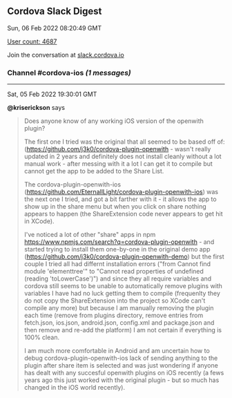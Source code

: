 ## Cordova Slack Digest
Sun, 06 Feb 2022 08:20:49 GMT

[User count: 4687](https://cordova.slack.com/)


Join the conversation at [slack.cordova.io](http://slack.cordova.io/)

### __Channel #cordova-ios__ _(1 messages)_
---

Sat, 05 Feb 2022 19:30:01 GMT

__@kriserickson__ says 
> Does anyone know of any working iOS version of the openwith plugin?
> 
> The first one I tried was the original that all seemed to be based off of: (<https://github.com/j3k0/cordova-plugin-openwith> - wasn't really updated in 2 years and definitely does not install cleanly without a lot manual work - after messing with it a lot I can get it to compile but cannot get the app to be added to the Share List.
> 
> The cordova-plugin-openwith-ios (<https://github.com/EternallLight/cordova-plugin-openwith-ios>) was the next one I tried, and got a bit farther with it - it allows the app to show up in the share menu but when you click on share nothing appears to happen (the ShareExtension code never appears to get hit in XCode).
> 
> I've noticed a lot of other "share" apps in npm <https://www.npmjs.com/search?q=cordova-plugin-openwith> - and started trying to install them one-by-one in the original demo app (<https://github.com/j3k0/cordova-plugin-openwith-demo>) but the first couple I tried all had differnt installation errors ("from Cannot find module 'elementtree'" to "Cannot read properties of undefined (reading 'toLowerCase')") and since they all require variables and cordova still seems to be unable to automatically remove plugins with variables I have had no luck getting them to compile (frequenlty they do not copy the ShareExtension into the project so XCode can't compile any more) but because I am manually removing the plugin each time (remove from plugins directory, remove entries from fetch.json, ios.json, android.json, config.xml and package.json and then remove and re-add the platform) I am not certain if everything is 100% clean.
> 
> I am much more comfortable in Android and am uncertain how to debug  cordova-plugin-openwith-ios lack of sending anything to the plugin after share item is selected and was just wondering if anyone has dealt with any succesful openwith plugins on iOS recently (a fews years ago this just worked with the original plugin - but so much has changed in the iOS world recently).
> 

